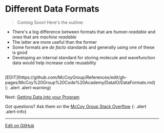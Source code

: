 # Different Data Formats

> Coming Soon! Here's the outline:
* There's a big difference between formats that are _human readable_ and ones that are _machine readable_
* The latter are more useful than the former
* Some formats are _de facto_ standards and generally using one of these is good
* Developing an internal standard for storing molecule and wavefunction data would help increase code reusability
<br/>
[EDIT](https://github.com/McCoyGroup/References/edit/gh-pages/McCoy%20Group%20Code%20Academy/DataIO/DataFormats.md)
{: .alert .alert-warning}

<span class="text-muted">Next:</span>
 [Getting Data into your Program](LoadingDataIn.md)

Got questions? Ask them on the [McCoy Group Stack Overflow](https://stackoverflow.com/c/mccoygroup/questions/ask)
{: .alert .alert-info}

---
[Edit on GitHub](https://github.com/McCoyGroup/References/edit/gh-pages/McCoy%20Group%20Code%20Academy/DataIO/DataFormats.md)